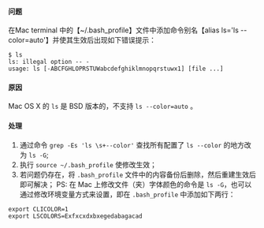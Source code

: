 #### 问题
在Mac terminal 中的【~/.bash_profile】文件中添加命令别名【alias ls='ls --color=auto'】并使其生效后出现如下错误提示：
```
$ ls
ls: illegal option -- -
usage: ls [-ABCFGHLOPRSTUWabcdefghiklmnopqrstuwx1] [file ...]
```
#### 原因
Mac OS X 的 `ls` 是 BSD 版本的，不支持 `ls --color=auto` 。 

#### 处理
1. 通过命令 `grep -Es 'ls \s+--color'` 查找所有配置了 `ls --color` 的地方改为 `ls -G`;
2. 执行 `source ~/.bash_profile` 使修改生效；
3. 若问题仍存在，将 `.bash_profile` 文件中的内容备份后删除，然后重建生效后即可解决；
PS: 在 Mac 上修改文件（夹）字体颜色的命令是 `ls -G`，也可以通过修改环境变量方式来设置，即在 `.bash_profile` 中添加如下两行：
```
export CLICOLOR=1
export LSCOLORS=Exfxcxdxbxegedabagacad
```
